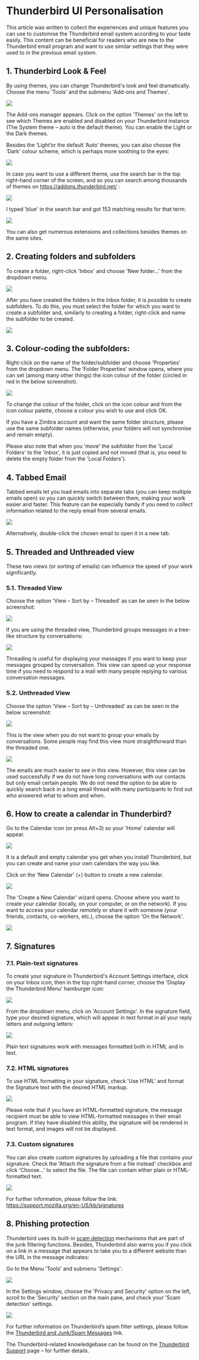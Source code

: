 # Thunderbird UI Personalisation

This article was written to collect the experiences and unique features you can use to customise the Thunderbird email system according to your taste easily. This content can be beneficial for readers who are new to the Thunderbird email program and want to use similar settings that they were used to in the previous email system.

## 1.	Thunderbird Look & Feel

By using themes, you can change Thunderbird's look and feel dramatically. Choose the menu 'Tools' and the submenu 'Add-ons and Themes'.

![](http://hdoc.csirt-tooling.org/uploads/upload_1d2cb3b056aeb2a3b3c117257f602a4d.png)

The Add-ons manager appears. Click on the option 'Themes' on the left to see which Themes are enabled and disabled on your Thunderbird instance (The System theme – auto is the default theme). You can enable the Light or the Dark themes.

Besides the ‘Light’or the default ‘Auto’ themes, you can also choose the ‘Dark’ colour scheme, which is perhaps more soothing to the eyes:

![](http://hdoc.csirt-tooling.org/uploads/upload_cc49b898de96e2b2ae351ee08929abf3.png)

In case you want to use a different theme, use the search bar in the top right-hand corner of the screen, and so you can search among thousands of themes on https://addons.thunderbird.net/ : 

![](http://hdoc.csirt-tooling.org/uploads/upload_9ea461dd26d2bdc8094db4ba630ad44e.png)

I typed 'blue' in the search bar and got 153 matching results for that term:

![](http://hdoc.csirt-tooling.org/uploads/upload_73241b5eb15a916f1559424550dd4336.png)

You can also get numerous extensions and collections besides themes on the same sites.

## 2.	Creating folders and subfolders

To create a folder, right-click 'Inbox' and choose 'New folder…' from the dropdown menu.

![](http://hdoc.csirt-tooling.org/uploads/upload_c414f0dd3c4373c691f32c72b8a6e19f.png)

After you have created the folders in the Inbox folder, it is possible to create subfolders. To do this, you must select the folder for which you want to create a subfolder and, similarly to creating a folder, right-click and name the subfolder to be created.

![](http://hdoc.csirt-tooling.org/uploads/upload_680e8ae88c120b1eafa7b40f10e17fd8.png)

## 3.	Colour-coding the subfolders:

Right-click on the name of the folder/subfolder and choose 'Properties' from the dropdown menu. The ‘Folder Properties’ window opens, where you can set (among many other things) the icon colour of the folder (circled in red in the below screenshot).

![](http://hdoc.csirt-tooling.org/uploads/upload_d8f9d55bf64013027f4d3b0cfc5b5ce0.png)

To change the colour of the folder, click on the icon colour and from the icon colour palette, choose a colour you wish to use and click OK.

If you have a Zimbra account and want the same folder structure, please use the same subfolder names (otherwise, your folders will not synchronise and remain empty).

Please also note that when you 'move' the subfolder from the 'Local Folders' to the 'Inbox', it is just copied and not moved (that is, you need to delete the empty folder from the 'Local Folders').

## 4.	Tabbed Email

Tabbed emails let you load emails into separate tabs (you can keep multiple emails open) so you can quickly switch between them, making your work easier and faster. This feature can be especially handy if you need to collect information related to the reply email from several emails.

![](http://hdoc.csirt-tooling.org/uploads/upload_16ab88ae09fdbef8504d952b941ce9c9.png)

Alternatively, double-click the chosen email to open it in a new tab.

## 5.	Threaded and Unthreaded view

These two views (or sorting of emails) can influence the speed of your work significantly. 

### 5.1. Threaded View

Choose the option 'View – Sort by – Threaded' as can be seen in the below screenshot:

![](http://hdoc.csirt-tooling.org/uploads/upload_572593c175fbac4355d7404c50f460b0.png)

If you are using the threaded view, Thunderbird groups messages in a tree-like structure by conversations:

![](http://hdoc.csirt-tooling.org/uploads/upload_10d98acce51d92bf3cc648455642e627.png)

Threading is useful for displaying your messages if you want to keep your messages grouped by conversation. This view can speed up your response time if you need to respond to a mail with many people replying to various conversation messages.

### 5.2. Unthreaded View

Choose the option 'View – Sort by – Unthreaded' as can be seen in the below screenshot:

![](http://hdoc.csirt-tooling.org/uploads/upload_a90daa48b419c1628d9229771790f2b6.png)

This is the view when you do not want to group your emails by conversations. Some people may find this view more straightforward than the threaded one.

![](http://hdoc.csirt-tooling.org/uploads/upload_97d698ea6f53340b1c21583d4f1272d8.png)

The emails are much easier to see in this view. However, this view can be used successfully if we do not have long conversations with our contacts but only email certain people. We do not need the option to be able to quickly search back in a long email thread with many participants to find out who answered what to whom and when.

## 6.	How to create a calendar in Thunderbird?

Go to the Calendar icon (or press Alt+3) so your 'Home' calendar will appear. 

![](http://hdoc.csirt-tooling.org/uploads/upload_156370c82f78bc454559ac450655d239.png)

It is a default and empty calendar you get when you install Thunderbird, but you can create and name your own calendars the way you like.

Click on the 'New Calendar' (+) button to create a new calendar. 

![](http://hdoc.csirt-tooling.org/uploads/upload_125fdebe956d4dfc787c2f153f2ba429.png)

The 'Create a New Calendar' wizard opens. Choose where you want to create your calendar (locally, on your computer, or on the network). If you want to access your calendar remotely or share it with someone (your friends, contacts, co-workers, etc.), choose the option 'On the Network'.

![](http://hdoc.csirt-tooling.org/uploads/upload_1f656f70db64635f48803bd539808c39.png)

## 7.	Signatures

### 7.1. Plain-text signatures

To create your signature in Thunderbird's Account Settings interface, click on your Inbox icon, then in the top right-hand corner, choose the 'Display the Thunderbird Menu' hamburger icon:

![](http://hdoc.csirt-tooling.org/uploads/upload_c456446a8d78f073a5a20896215d0f24.png)

From the dropdown menu, click on 'Account Settings'. In the signature field, type your desired signature, which will appear in text format in all your reply letters and outgoing letters:

![](http://hdoc.csirt-tooling.org/uploads/upload_aa8b47766a1040844bea6f74d144eaf1.png)

Plain text signatures work with messages formatted both in HTML and in text. 

### 7.2. HTML signatures

To use HTML formatting in your signature, check 'Use HTML' and format the Signature text with the desired HTML markup.

![](http://hdoc.csirt-tooling.org/uploads/upload_a8fe6041fb2668f346f5dbaef69a3a91.png)

Please note that if you have an HTML-formatted signature, the message recipient must be able to view HTML-formatted messages in their email program. If they have disabled this ability, the signature will be rendered in text format, and images will not be displayed.

### 7.3. Custom signatures

You can also create custom signatures by uploading a file that contains your signature. Check the 'Attach the signature from a file instead' checkbox and click 'Choose...' to select the file. The file can contain either plain or HTML-formatted text.

![](http://hdoc.csirt-tooling.org/uploads/upload_f6f7ace9fbfadb24db16f6c132b72a9d.png)

For further information, please follow the link: https://support.mozilla.org/en-US/kb/signatures

## 8.	Phishing protection

Thunderbird uses its built-in [scam detection](https://support.mozilla.org/en-US/kb/thunderbirds-scam-detection) mechanisms that are part of the junk filtering functions. Besides, Thunderbird also warns you if you click on a link in a message that appears to take you to a different website than the URL in the message indicates:

Go to the Menu 'Tools' and submenu 'Settings':

![](http://hdoc.csirt-tooling.org/uploads/upload_5e0e29e82769ddd85433a58a41b55465.png)

In the Settings window, choose the 'Privacy and Security' option on the left, scroll to the 'Security' section on the main pane, and check your 'Scam detection' settings. 

![](http://hdoc.csirt-tooling.org/uploads/upload_4e591165facf5e180ca18691f435916b.png)

For further information on Thunderbird’s spam filter settings, please follow the [Thunderbird and Junk/Spam Messages](https://support.mozilla.org/en-US/kb/thunderbird-and-junk-spam-messages) link.

The Thunderbird-related knowledgebase can be found on the [Thunderbird Support](https://support.mozilla.org/en-US/products/thunderbird) page – for further details.
